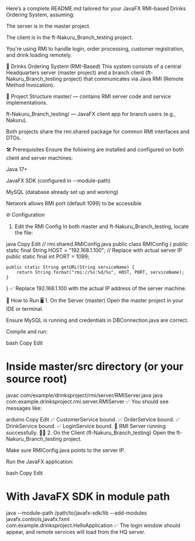 Here’s a complete README.md tailored for your JavaFX RMI-based Drinks Ordering System, assuming:

The server is in the master project.

The client is in the ft-Nakuru_Branch_testing project.

You're using RMI to handle login, order processing, customer registration, and drink loading remotely.

🥤 Drinks Ordering System (RMI-Based)
This system consists of a central Headquarters server (master project) and a branch client (ft-Nakuru_Branch_testing project) that communicates via Java RMI (Remote Method Invocation).

📁 Project Structure
master/ — contains RMI server code and service implementations.

ft-Nakuru_Branch_testing/ — JavaFX client app for branch users (e.g., Nakuru).

Both projects share the rmi.shared package for common RMI interfaces and DTOs.

🛠️ Prerequisites
Ensure the following are installed and configured on both client and server machines:

Java 17+

JavaFX SDK (configured in --module-path)

MySQL (database already set up and working)

Network allows RMI port (default 1099) to be accessible

🌐 Configuration
1. Edit the RMI Config
In both master and ft-Nakuru_Branch_testing, locate the file:

java
Copy
Edit
// rmi.shared.RMIConfig.java
public class RMIConfig {
    public static final String HOST = "192.168.1.100"; // Replace with actual server IP
    public static final int PORT = 1099;

    public static String getURL(String serviceName) {
        return String.format("rmi://%s:%d/%s", HOST, PORT, serviceName);
    }
}
✅ Replace 192.168.1.100 with the actual IP address of the server machine.

🧩 How to Run
🖥️ 1. On the Server (master)
Open the master project in your IDE or terminal.

Ensure MySQL is running and credentials in DBConnection.java are correct.

Compile and run:

bash
Copy
Edit
# Inside master/src directory (or your source root)
javac com/example/drinksproject/rmi/server/RMIServer.java
java com.example.drinksproject.rmi.server.RMIServer
✅ You should see messages like:

arduino
Copy
Edit
✅ CustomerService bound.
✅ OrderService bound.
✅ DrinkService bound.
✅ LoginService bound.
🚀 RMI Server running successfully.
🧑‍💻 2. On the Client (ft-Nakuru_Branch_testing)
Open the ft-Nakuru_Branch_testing project.

Make sure RMIConfig.java points to the server IP.

Run the JavaFX application:

bash
Copy
Edit
# With JavaFX SDK in module path
java --module-path /path/to/javafx-sdk/lib --add-modules javafx.controls,javafx.fxml \
    com.example.drinksproject.HelloApplication
✅ The login window should appear, and remote services will load from the HQ server.
